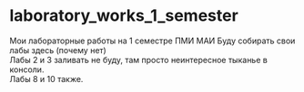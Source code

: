 # laboratory_works_1_semester
Мои лабораторные работы на 1 семестре ПМИ МАИ
Буду собирать свои лабы здесь (почему нет)  
Лабы 2 и 3 заливать не буду, там просто неинтересное тыканье в консоли.  
Лабы 8 и 10 также.
